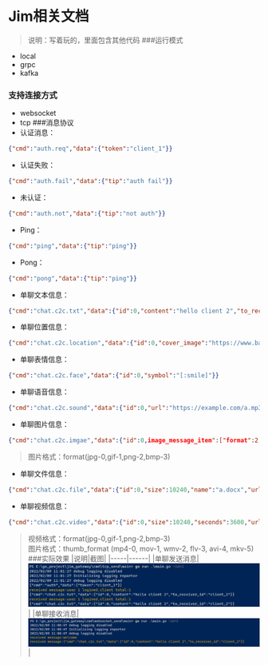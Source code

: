 Jim相关文档
===
>说明：写着玩的，里面包含其他代码
###运行模式
* local
* grpc
* kafka
### 支持连接方式
* websocket
* tcp
###消息协议
* 认证消息：
```json 
{"cmd":"auth.req","data":{"token":"client_1"}}
```
* 认证失败：
```json 
{"cmd":"auth.fail","data":{"tip":"auth fail"}}
```
* 未认证：
```json 
{"cmd":"auth.not","data":{"tip":"not auth"}}
```
* Ping：
```json 
{"cmd":"ping","data":{"tip":"ping"}}
```
* Pong：
```json 
{"cmd":"pong","data":{"tip":"ping"}}
```

* 单聊文本信息：
```json 
{"cmd":"chat.c2c.txt","data":{"id":0,"content":"hello client 2","to_receiver_id":"client_2"}}  
```
* 单聊位置信息：
```json 
{"cmd":"chat.c2c.location","data":{"id":0,"cover_image":"https://www.baidu.com/img/flexible/logo/pc/result.png","lat":116.5319,"lng":40.016465,"map_link":"https://j.map.baidu.com/8f/Q44c","desc":"深圳湾公园"}}  
```

* 单聊表情信息：
```json 
{"cmd":"chat.c2c.face","data":{"id":0,"symbol":"[:smile]"}}  
```
* 单聊语音信息：
```json 
{"cmd":"chat.c2c.sound","data":{"id":0,"url":"https://example.com/a.mp3","size":10240,"seconds":3600}}  
```
* 单聊图片信息：
```json 
{"cmd":"chat.c2c.imgae","data":{"id":0,image_message_item":["format":2,"size":10240,"width":500,"height":700,"url":""https://www.baidu.com/img/flexible/logo/pc/result.png"]}}  
```
>图片格式：format(jpg-0,gif-1,png-2,bmp-3)

* 单聊文件信息：
```json 
{"cmd":"chat.c2c.file","data":{"id":0,"size":10240,"name":"a.docx","url":"https://example/a.docx"}}  
```

* 单聊视频信息：
```json 
{"cmd":"chat.c2c.video","data":{"id":0,"size":10240,"seconds":3600,"url":"https://example/a.mp4","format":0,"thumb_url":"https://example.com/a.png","thumb_size":1024,"thumb_width":500,"thumb_height":700,"thumb_format":2}}  
```
>视频格式：format(jpg-0,gif-1,png-2,bmp-3)  
>图片格式：thumb_format (mp4-0, mov-1, wmv-2, flv-3, avi-4, mkv-5)
###实际效果
|说明|截图|
|-----|------|
|单聊发送消息|![alt 单聊发送消息](./c2c_send_txt.png "单聊发送消息")|
|单聊接收消息|![alt 单聊接收消息](./c2c_receive_txt.png "单聊接收消息")|